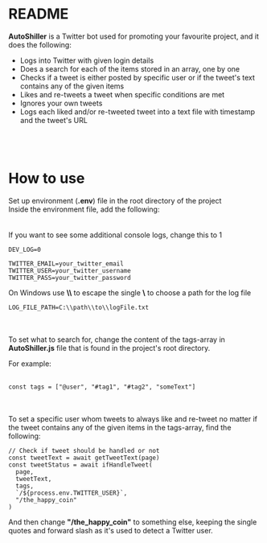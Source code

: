 # README

**AutoShiller** is a Twitter bot used for promoting your favourite project, and it does the following:
- Logs into Twitter with given login details
- Does a search for each of the items stored in an array, one by one
- Checks if a tweet is either posted by specific user or if the tweet's text contains any of the given items
- Likes and re-tweets a tweet when specific conditions are met
- Ignores your own tweets
- Logs each liked and/or re-tweeted tweet into a text file with timestamp and the tweet's URL
<br></br>
<br></br>
# How to use
Set up environment \(**.env**\) file in the root directory of the project  
Inside the environment file, add the following:  
<br></br>
If you want to see some additional console logs, change this to 1
```
DEV_LOG=0
```

```
TWITTER_EMAIL=your_twitter_email
TWITTER_USER=your_twitter_username
TWITTER_PASS=your_twitter_password
```

On Windows use **\\\\** to escape the single **\\** to choose a path for the log file
```
LOG_FILE_PATH=C:\\path\\to\\logFile.txt
```  
<br></br>
To set what to search for, change the content of the tags-array in **AutoShiller.js** file that is found in the project's root directory.  

For example:
<br></br>
```
const tags = ["@user", "#tag1", "#tag2", "someText"]
```
<br></br>
To set a specific user whom tweets to always like and re-tweet no matter if the tweet contains any of the given items in the tags-array, find the following:

```
// Check if tweet should be handled or not
const tweetText = await getTweetText(page)
const tweetStatus = await ifHandleTweet(
  page,
  tweetText,
  tags,
  `/${process.env.TWITTER_USER}`,
  "/the_happy_coin"
)
```

And then change **"/the_happy_coin"** to something else, keeping the single quotes and forward slash as it's used to detect a Twitter user.
